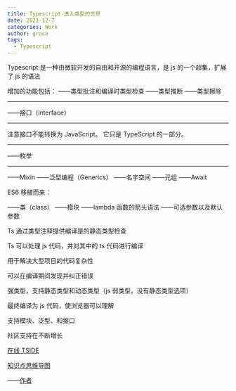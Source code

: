 ```yaml
---
title: Typescript-进入类型的世界
date: 2021-12-7
categories: Work
author: grace
tags:
  - Typescript
---
```


Typescript:是一种由微软开发的自由和开源的编程语言，是 js 的一个超集，扩展了 js 的语法

增加的功能包括：
——类型批注和编译时类型检查
——类型推断
——类型擦除

---

——接口（interface）

---

注意接口不能转换为 JavaScript。 它只是 TypeScript 的一部分。

---

——枚举

---

——Mixin
——泛型编程（Generics）
——名字空间
——元组
——Await

ES6 移植而来：

——类（class）
——模块
——lambda 函数的箭头语法
——可选参数以及默认参数

Ts 通过类型注释提供编译是的静态类型检查

Ts 可以处理 js 代码，并对其中的 ts 代码进行编译

用于解决大型项目的代码复杂性

可以在编译期间发现并纠正错误

强类型，支持静态类型和动态类型（js 弱类型，没有静态类型选项）

最终编译为 js 代码，使浏览器可以理解

支持模块、泛型、和接口

社区支持在不断增长

[在线 TSIDE](https://www.typescriptlang.org/)

[知识点思维导图](https://p3-juejin.byteimg.com/tos-cn-i-k3u1fbpfcp/d88a00458ce14c73bd3114239f5cb7e2~tplv-k3u1fbpfcp-zoom-1.image)

——[作者](https://juejin.im/post/6872111128135073806#heading-37)
